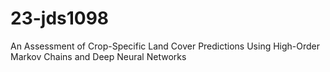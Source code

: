 # 23-jds1098
An Assessment of Crop-Specific Land Cover Predictions Using High-Order Markov Chains and Deep Neural Networks
